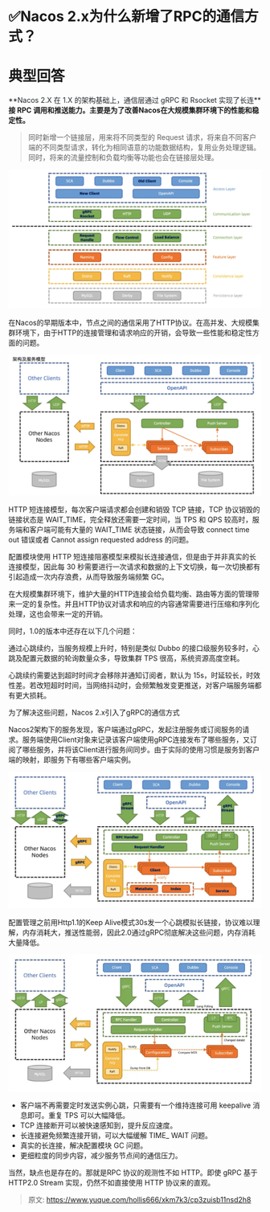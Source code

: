 # ✅Nacos 2.x为什么新增了RPC的通信方式？

# 典型回答


**<font style="color:rgb(36, 41, 46);">Nacos 2.X 在 1.X 的架构基础上，通信层通过 gRPC 和 Rsocket 实现了长连</font>****接 RPC 调用和推送能力。主要是为了改善Nacos在大规模集群环境下的性能和稳定性。**

<font style="color:rgb(36, 41, 46);"></font>

> 同时新增一个链接层，用来将不同类型的 Request 请求，将来自不同客户端的不同类型请求，转化为相同语意的功能数据结构，复用业务处理逻辑。同时，将来的流量控制和负载均衡等功能也会在链接层处理。
>



  
![1688463935239-bb06659a-8217-4ec5-ab22-e2001053409a.png](./img/7Qx1EH3AY1BgsPv3/1688463935239-bb06659a-8217-4ec5-ab22-e2001053409a-878323.png)



在Nacos的早期版本中，节点之间的通信采用了HTTP协议。在高并发、大规模集群环境下，由于HTTP的连接管理和请求响应的开销，会导致一些性能和稳定性方面的问题。



![1688464018606-9559cfb2-b8b8-4f1a-9cfe-c8a50a204867.png](./img/7Qx1EH3AY1BgsPv3/1688464018606-9559cfb2-b8b8-4f1a-9cfe-c8a50a204867-822082.png)



HTTP 短连接模型，每次客户端请求都会创建和销毁 TCP 链接，TCP 协议销毁的链接状态是 WAIT_TIME，完全释放还需要一定时间，当 TPS 和 QPS 较高时，服务端和客户端可能有大量的 WAIT_TIME 状态链接，从而会导致 connect time out 错误或者 Cannot assign requested address 的问题。



配置模块使用 HTTP 短连接阻塞模型来模拟长连接通信，但是由于并非真实的长连接模型，因此每 30 秒需要进行一次请求和数据的上下文切换，每一次切换都有引起造成一次内存浪费，从而导致服务端频繁 GC。



在大规模集群环境下，维护大量的HTTP连接会给负载均衡、路由等方面的管理带来一定的复杂性。并且HTTP协议对请求和响应的内容通常需要进行压缩和序列化处理，这也会带来一定的开销。



同时，1.0的版本中还存在以下几个问题：



通过心跳续约，当服务规模上升时，特别是类似 Dubbo 的接口级服务较多时，心跳及配置元数据的轮询数量众多，导致集群 TPS 很高，系统资源高度空耗。



心跳续约需要达到超时时间才会移除并通知订阅者，默认为 15s，时延较长，时效性差。若改短超时时间，当网络抖动时，会频繁触发变更推送，对客户端服务端都有更大损耗。



为了解决这些问题，Nacos 2.x引入了gRPC的通信方式



Nacos2架构下的服务发现，客户端通过gRPC，发起注册服务或订阅服务的请求。服务端使用Client对象来记录该客户端使用gRPC连接发布了哪些服务，又订阅了哪些服务，并将该Client进行服务间同步。由于实际的使用习惯是服务到客户端的映射，即服务下有哪些客户端实例。

  
![1688464160204-4ab46daa-eef1-4454-9e65-1f490e888bb5.png](./img/7Qx1EH3AY1BgsPv3/1688464160204-4ab46daa-eef1-4454-9e65-1f490e888bb5-124328.png)



配置管理之前用Http1.1的Keep Alive模式30s发一个心跳模拟长链接，协议难以理解，内存消耗大，推送性能弱，因此2.0通过gRPC彻底解决这些问题，内存消耗大量降低。



![1688464408682-715d06d3-aa7d-474b-91b4-7878ceda245d.png](./img/7Qx1EH3AY1BgsPv3/1688464408682-715d06d3-aa7d-474b-91b4-7878ceda245d-748053.png)





+ 客户端不再需要定时发送实例心跳，只需要有一个维持连接可用 keepalive 消息即可。重复 TPS 可以大幅降低。
+ TCP 连接断开可以被快速感知到，提升反应速度。
+ 长连接避免频繁连接开销，可以大幅缓解 TIME_ WAIT 问题。
+ 真实的长连接，解决配置模块 GC 问题。
+ 更细粒度的同步内容，减少服务节点间的通信压力。



当然，缺点也是存在的。那就是RPC 协议的观测性不如 HTTP。即使 gRPC 基于 HTTP2.0 Stream 实现，仍然不如直接使用 HTTP 协议来的直观。



> 原文: <https://www.yuque.com/hollis666/xkm7k3/cp3zuisb11nsd2h8>